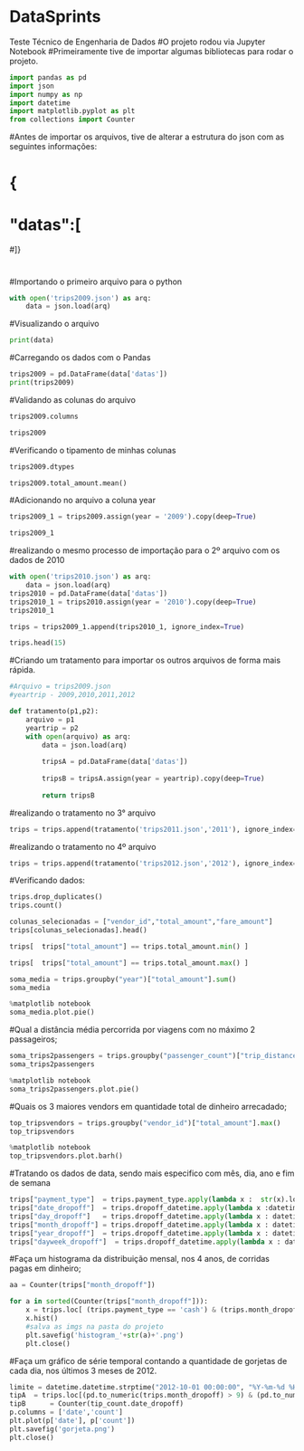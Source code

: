 # DataSprints
Teste Técnico de Engenharia de Dados
#O projeto rodou via Jupyter Notebook
#Primeiramente tive de importar algumas bibliotecas para rodar o projeto.
```python
import pandas as pd
import json
import numpy as np
import datetime
import matplotlib.pyplot as plt
from collections import Counter
```
#Antes de importar os arquivos, tive de alterar a estrutura do json com as seguintes informações:
# {
#  "datas":[
#]}
#
#Importando o primeiro arquivo para o python
```python
with open('trips2009.json') as arq:    
    data = json.load(arq)
```

#Visualizando o arquivo
```python
print(data)
```

#Carregando os dados com o Pandas
```python
trips2009 = pd.DataFrame(data['datas'])
print(trips2009)
```

#Validando as colunas do arquivo
```python
trips2009.columns
```


```python
trips2009
```

#Verificando o tipamento de minhas colunas
```python
trips2009.dtypes
```


```python
trips2009.total_amount.mean()
```

#Adicionando no arquivo a coluna year
```python
trips2009_1 = trips2009.assign(year = '2009').copy(deep=True)
```


```python
trips2009_1
```

#realizando o mesmo processo de importação para o 2º arquivo com os dados de 2010
```python
with open('trips2010.json') as arq:
    data = json.load(arq)
trips2010 = pd.DataFrame(data['datas'])
trips2010_1 = trips2010.assign(year = '2010').copy(deep=True)
trips2010_1
```


```python
trips = trips2009_1.append(trips2010_1, ignore_index=True)
```


```python
trips.head(15)
```

#Criando um tratamento para importar os outros arquivos de forma mais rápida.
```python
#Arquivo = trips2009.json
#yeartrip - 2009,2010,2011,2012

def tratamento(p1,p2):
    arquivo = p1
    yeartrip = p2
    with open(arquivo) as arq:
        data = json.load(arq)
    
        tripsA = pd.DataFrame(data['datas'])
        
        tripsB = tripsA.assign(year = yeartrip).copy(deep=True)
    
        return tripsB
```

#realizando o tratamento no 3° arquivo
```python
trips = trips.append(tratamento('trips2011.json','2011'), ignore_index=True)
```

#realizando o tratamento no 4º arquivo
```python
trips = trips.append(tratamento('trips2012.json','2012'), ignore_index=True)
```

#Verificando dados:
```python
trips.drop_duplicates()
trips.count()
```


```python
colunas_selecionadas = ["vendor_id","total_amount","fare_amount"]
trips[colunas_selecionadas].head()
```


```python
trips[  trips["total_amount"] == trips.total_amount.min() ]
```


```python
trips[  trips["total_amount"] == trips.total_amount.max() ]
```


```python
soma_media = trips.groupby("year")["total_amount"].sum()
soma_media
```


```python
%matplotlib notebook
soma_media.plot.pie()
```

#Qual a distância média percorrida por viagens com no máximo 2 passageiros;
```python
soma_trips2passengers = trips.groupby("passenger_count")["trip_distance"].sum()
soma_trips2passengers
```

```python
%matplotlib notebook
soma_trips2passengers.plot.pie()
```

#Quais os 3 maiores vendors em quantidade total de dinheiro arrecadado;
```python
top_tripsvendors = trips.groupby("vendor_id")["total_amount"].max()
top_tripsvendors
```


```python
%matplotlib notebook
top_tripsvendors.plot.barh()
```



#Tratando os dados de data, sendo mais especifico com mês, dia, ano e fim de semana
```python
trips["payment_type"]  = trips.payment_type.apply(lambda x :  str(x).lower())
trips["date_dropoff"]  = trips.dropoff_datetime.apply(lambda x :datetime.datetime.strptime(str(x).split('T')[0], "%Y-%m-%d") )
trips["day_dropoff"]   = trips.dropoff_datetime.apply(lambda x : datetime.datetime.strptime(str(x).split('T')[0], "%Y-%m-%d").day)  
trips["month_dropoff"] = trips.dropoff_datetime.apply(lambda x : datetime.datetime.strptime(str(x).split('T')[0], "%Y-%m-%d").month)
trips["year_dropoff"]  = trips.dropoff_datetime.apply(lambda x : datetime.datetime.strptime(str(x).split('T')[0], "%Y-%m-%d").year) 
trips["dayweek_dropoff"]  = trips.dropoff_datetime.apply(lambda x : datetime.datetime.strptime(str(x).split('T')[0], "%Y-%m-%d").weekday())

```

#Faça um histograma da distribuição mensal, nos 4 anos, de corridas pagas em dinheiro;
```python
aa = Counter(trips["month_dropoff"])

for a in sorted(Counter(trips["month_dropoff"])): 
    x = trips.loc[ (trips.payment_type == 'cash') & (trips.month_dropoff == a),"total_amount"]
    x.hist()
    #salva as imgs na pasta do projeto
    plt.savefig('histogram_'+str(a)+'.png')
    plt.close()
```

#Faça um gráfico de série temporal contando a quantidade de gorjetas de cada dia, nos
últimos 3 meses de 2012.
```python
limite = datetime.datetime.strptime("2012-10-01 00:00:00", "%Y-%m-%d %H:%M:%S")
tipA  = trips.loc[(pd.to_numeric(trips.month_dropoff) > 9) & (pd.to_numeric(trips.year_dropoff) == 2012),]
tipB      = Counter(tip_count.date_dropoff)
p.columns = ['date','count']
plt.plot(p['date'], p['count'])
plt.savefig('gorjeta.png')
plt.close()
```


```python

```
